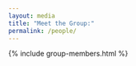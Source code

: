 ```yaml
---
layout: media
title: "Meet the Group:"
permalink: /people/
---
```




{% include group-members.html %}


